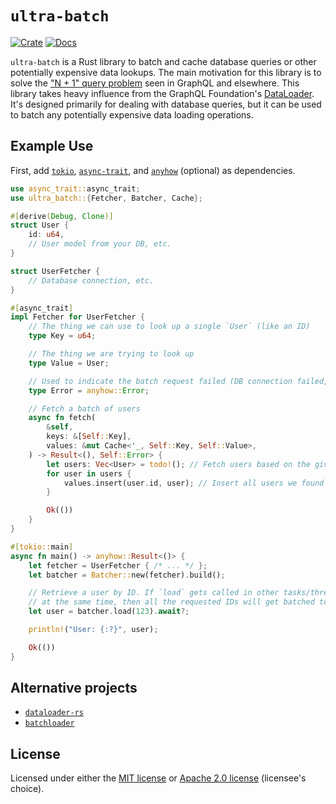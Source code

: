 # `ultra-batch`

[![Crate](https://img.shields.io/crates/v/ultra-batch)](https://crates.io/crates/ultra-batch)
[![Docs](https://docs.rs/ultra-batch/badge.svg)](https://docs.rs/ultra-batch)

`ultra-batch` is a Rust library to batch and cache database queries or other potentially expensive data lookups. The main motivation for this library is to solve the ["N + 1" query problem](https://stackoverflow.com/q/97197) seen in GraphQL and elsewhere. This library takes heavy influence from the GraphQL Foundation's [DataLoader](https://github.com/graphql/dataloader). It's designed primarily for dealing with database queries, but it can be used to batch any potentially expensive data loading operations.

## Example Use

First, add [`tokio`](https://crates.io/crates/tokio), [`async-trait`](https://crates.io/crates/async-trait), and [`anyhow`](https://crates.io/crates/anyhow) (optional) as dependencies.

```rust
use async_trait::async_trait;
use ultra_batch::{Fetcher, Batcher, Cache};

#[derive(Debug, Clone)]
struct User {
    id: u64,
    // User model from your DB, etc.
}

struct UserFetcher {
    // Database connection, etc.
}

#[async_trait]
impl Fetcher for UserFetcher {
    // The thing we can use to look up a single `User` (like an ID)
    type Key = u64;

    // The thing we are trying to look up
    type Value = User;

    // Used to indicate the batch request failed (DB connection failed, etc)
    type Error = anyhow::Error;

    // Fetch a batch of users
    async fn fetch(
        &self,
        keys: &[Self::Key],
        values: &mut Cache<'_, Self::Key, Self::Value>,
    ) -> Result<(), Self::Error> {
        let users: Vec<User> = todo!(); // Fetch users based on the given keys
        for user in users {
            values.insert(user.id, user); // Insert all users we found
        }

        Ok(())
    }
}

#[tokio::main]
async fn main() -> anyhow::Result<()> {
    let fetcher = UserFetcher { /* ... */ };
    let batcher = Batcher::new(fetcher).build();

    // Retrieve a user by ID. If `load` gets called in other tasks/threads
    // at the same time, then all the requested IDs will get batched together
    let user = batcher.load(123).await?;

    println!("User: {:?}", user);

    Ok(())
}
```

## Alternative projects

- [`dataloader-rs`](https://github.com/cksac/dataloader-rs)
- [`batchloader`](https://github.com/Lucretiel/batchloader)

## License

Licensed under either the [MIT license](LICENSE-MIT) or [Apache 2.0 license](LICENSE-APACHE) (licensee's choice).
